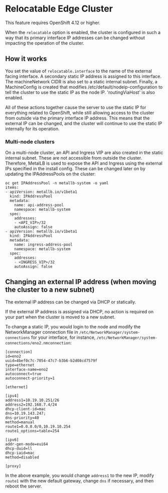 # Relocatable Edge Cluster
This feature requires OpenShift 4.12 or higher.

When the ```relocatable``` option is enabled, the cluster is configured in such a way that its primary interface IP addresses can be changed without impacting the operation of the cluster.

## How it works
You set the value of ```relocatable.interface``` to the name of the external facing interface. A secondary static IP address is assigned to this interface. The machineNetwork CIDR is also set to a static internal subnet. Finally, a MachineConfig is created that modifies /etc/default/nodeip-configuration to tell the cluster to use the static IP as the node IP. 'routingViaHost' is also enabled.

All of these actions together cause the server to use the static IP for everything related to OpenShift, while still allowing access to the cluster from outside via the primary interface IP address. This means that the external IP can be changed, and the cluster will continue to use the static IP internally for its operation.

### Multi-node clusters
On a multi-node cluster, an API and Ingress VIP are also created in the static internal subnet. These are not accessible from outside the cluster. Therefore, MetalLB is used to expose the API and Ingress using the external IPs specified in the install config. These can be changed later on by updating the IPAddressPools on the cluster:
```
oc get IPAddressPool -n metallb-system -o yaml
items:
- apiVersion: metallb.io/v1beta1
  kind: IPAddressPool
  metadata:
    name: api-address-pool
    namespace: metallb-system
  spec:
    addresses:
    - <API_VIP>/32
    autoAssign: false
- apiVersion: metallb.io/v1beta1
  kind: IPAddressPool
  metadata:
    name: ingress-address-pool
    namespace: metallb-system
  spec:
    addresses:
    - <INGRESS_VIP>/32
    autoAssign: false
```

## Changing an external IP address (when moving the cluster to a new subnet)
The external IP address can be changed via DHCP or statically.

If the external IP address is assigned via DHCP, no action is required on your part when the cluster is moved to a new subnet.

To change a static IP, you would login to the node and modify the NetworkManager connection file in ```/etc/NetworkManager/system-connections``` for your interface, for instance, ```/etc/NetworkManager/system-connections/eno2.nmconnection```:
```
[connection]
id=eno2
uuid=4bef0c7c-7054-47c7-b3b6-b2d08cd7579f
type=ethernet
interface-name=eno2
autoconnect=true
autoconnect-priority=1

[ethernet]

[ipv4]
address1=10.19.10.251/26
address2=192.168.7.4/24
dhcp-client-id=mac
dns=10.19.143.247;
dns-priority=40
method=manual
route1=0.0.0.0/0,10.19.10.254
route1_options=table=254

[ipv6]
addr-gen-mode=eui64
dhcp-duid=ll
dhcp-iaid=mac
method=disabled

[proxy]
```

In the above example, you would change ```address1``` to the new IP, modify ```route1``` with the new default gateway, change ```dns``` if necessary, and then reboot the server.
